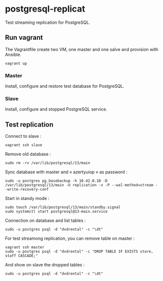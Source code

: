 # postgresql-replicat

Test streaming replication for PostgreSQL.

## Run vagrant

The Vagrantfile create two VM, one master and one salve and provision with Ansible.

```
vagrant up
```

### Master

Install, configure and restore test database for PostgreSQL.

### Slave

Install, configure and stopped PostgreSQL service.


## Test replication

Connect to slave :

```
vagrant ssh slave
```

Remove old database :

```
sudo rm -rv /var/lib/postgresql/13/main
```

Sync database with master and « azertyuiop » as password :

```
sudo -u postgres pg_basebackup -h 10.42.0.10 -D /var/lib/postgresql/13/main -U replication -v -P --wal-method=stream --write-recovery-conf
```

Start in standy mode :

```
sudo touch /var/lib/postgresql/13/main/standby.signal
sudo systemctl start postgresql@13-main.service
```

Connection on database and list tables :

```
sudo -u postgres psql -d "dvdrental" -c "\dt"
```

For test streamong replication, you can remove table on master :

```
vagrant ssh master
sudo -u postgres psql -d "dvdrental" -c "DROP TABLE IF EXISTS store, staff CASCADE;"
```

And show on slave the dropped tables :

```
sudo -u postgres psql -d "dvdrental" -c "\dt"
```

